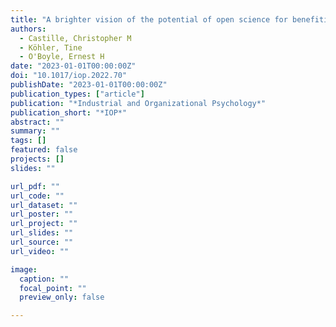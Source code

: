 ```yaml
---
title: "A brighter vision of the potential of open science for benefiting practice: A ManyOrgs proposal"
authors:
  - Castille, Christopher M
  - Köhler, Tine
  - O'Boyle, Ernest H
date: "2023-01-01T00:00:00Z"
doi: "10.1017/iop.2022.70"
publishDate: "2023-01-01T00:00:00Z"
publication_types: ["article"]
publication: "*Industrial and Organizational Psychology*"
publication_short: "*IOP*"
abstract: ""
summary: ""
tags: []
featured: false
projects: []
slides: ""

url_pdf: ""
url_code: ""
url_dataset: ""
url_poster: ""
url_project: ""
url_slides: ""
url_source: ""
url_video: ""

image:
  caption: ""
  focal_point: ""
  preview_only: false

---
```

